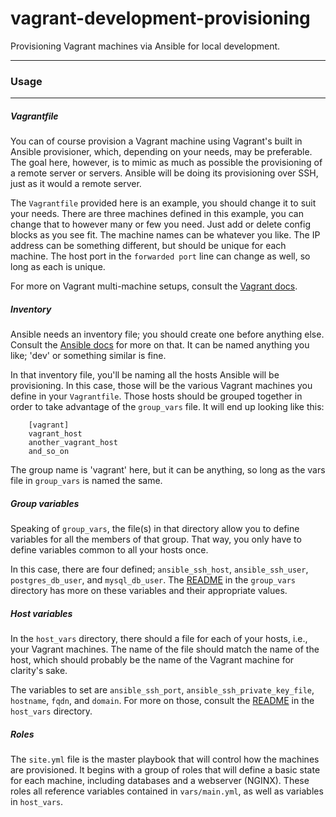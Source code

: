 # vagrant-development-provisioning
Provisioning Vagrant machines via Ansible for local development.

* * *

### Usage

* * *

##### Vagrantfile

You can of course provision a Vagrant machine using Vagrant's built in Ansible provisioner, which, depending on your needs, may be preferable. The goal here, however, is to mimic as much as possible the provisioning of a remote server or servers. Ansible will be doing its provisioning over SSH, just as it would a remote server.

The `Vagrantfile` provided here is an example, you should change it to suit your needs. There are three machines defined in this example, you can change that to however many or few you need. Just add or delete config blocks as you see fit. The machine names can be whatever you like. The IP address can be something different, but should be unique for each machine. The host port in the `forwarded port` line can change as well, so long as each is unique.

For more on Vagrant multi-machine setups, consult the [Vagrant docs](https://docs.vagrantup.com/v2/multi-machine/index.html).

##### Inventory

Ansible needs an inventory file; you should create one before anything else. Consult the [Ansible docs](http://docs.ansible.com/ansible/intro_inventory.html) for more on that. It can be named anything you like; 'dev' or something similar is fine.

In that inventory file, you'll be naming all the hosts Ansible will be provisioning. In this case, those will be the various Vagrant machines you define in your `Vagrantfile`. Those hosts should be grouped together in order to take advantage of the `group_vars` file. It will end up looking like this:  
  
        [vagrant]
        vagrant_host
        another_vagrant_host
        and_so_on

The group name is 'vagrant' here, but it can be anything, so long as the vars file in `group_vars` is named the same.

##### Group variables

Speaking of `group_vars`, the file(s) in that directory allow you to define variables for all the members of that group. That way, you only have to define variables common to all your hosts once. 

In this case, there are four defined; `ansible_ssh_host`, `ansible_ssh_user`, `postgres_db_user`, and `mysql_db_user`. The [README](group_vars/README.md) in the `group_vars` directory has more on these variables and their appropriate values.

##### Host variables

In the `host_vars` directory, there should a file for each of your hosts, i.e., your Vagrant machines. The name of the file should match the name of the host, which should probably be the name of the Vagrant machine for clarity's sake.

The variables to set are `ansible_ssh_port`, `ansible_ssh_private_key_file`, `hostname`, `fqdn`, and `domain`. For more on those, consult the [README](host_vars/README.md) in the `host_vars` directory.

##### Roles

The `site.yml` file is the master playbook that will control how the machines are provisioned. It begins with a group of roles that will define a basic state for each machine, including databases and a webserver (NGINX). These roles all reference variables contained in `vars/main.yml`, as well as variables in `host_vars`.

